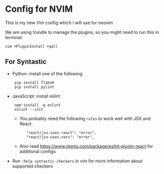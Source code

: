 Config for NVIM
===============
This is my new Vim config which I will use for neovim

We are using Vundle to manage the plugins,
so you might need to run this in terminal:

```bash
vim +PluginInstall +qall
```


For Syntastic
-------------
 * Python: install one of the following:

        pip install flake8
        pip install pylint

 * JavaScript: install eslint

        npm install -g eslint
        eslint --init

    * You probably need the following ```rules``` to work well with JSX and React:

             "react/jsx-uses-react": "error",
             "react/jsx-uses-vars": "error",

    * Also read https://www.npmjs.com/package/eslint-plugin-react for additional configs

 * Run ```:help syntastic-checkers``` in vim for more information about supported checkers

